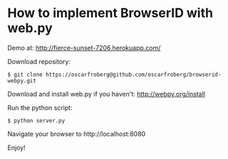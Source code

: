 How to implement BrowserID with web.py
======================================

Demo at: http://fierce-sunset-7206.herokuapp.com/

Download repository:

    $ git clone https://oscarfroberg@github.com/oscarfroberg/browserid-webpy.git

Download and install web.py if you haven't: http://webpy.org/install

Run the python script:

    $ python server.py

Navigate your browser to http://localhost:8080

Enjoy!
